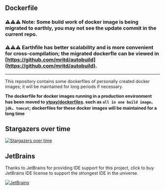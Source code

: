 ## Dockerfile

### ⚠️⚠️⚠️ Note: Some build work of docker image is being migrated to earthly, you may not see the update commit in the current repo.
### ⚠️⚠️⚠️ Earthfile has better scalability and is more convenient for cross-compilation; the migrated dockerfle can be viewed in [https://github.com/mritd/autobuild](https://github.com/mritd/autobuild).

---

This repository contains some dockerfiles of personally created docker images;
it will be maintained for long periods if necessary.

**The dockerfile for docker images running in a production environment has been**
**moved to [ytpay/dockerfiles](https://github.com/ytpay/dockerfiles). such as `all in one build image`、`jdk`、`tomcat`;**
**dockerfiles for these docker images will be maintained for a long time**

## Stargazers over time

[![Stargazers over time](https://starcharts.herokuapp.com/mritd/dockerfile.svg)](https://starcharts.herokuapp.com/mritd/dockerfile)

## JetBrains

Thanks to JetBrains for providing IDE support for this project, click to buy JetBrains IDE license to support the strongest IDE in the universe.

[![JetBrains](jetbrains.jpeg)](https://www.jetbrains.com/)
